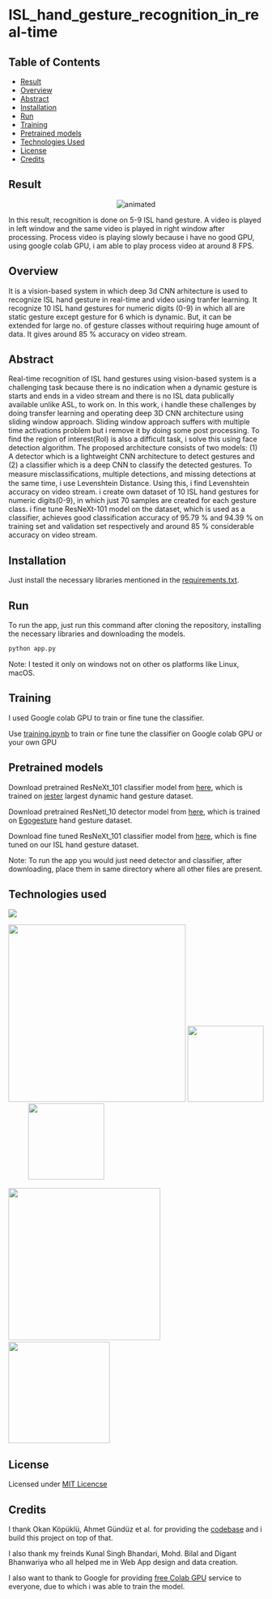 # ISL_hand_gesture_recognition_in_real-time

## Table of Contents
  * [Result](#result)
  * [Overview](#overview)
  * [Abstract](#abstract)
  * [Installation](#installation)
  * [Run](#run)
  * [Training](#training)
  * [Pretrained models](#pretrained-models)
  * [Technologies Used](#technologies-used)
  * [License](#license)
  * [Credits](#credits)

## Result
<p align="center">
 <img src="results/video_based_gif_rsz.gif" alt="animated"/>
</p> 
In this result, recognition is done on 5-9 ISL hand gesture. A video is played in left window and the same video is played in right window after processing. Process video is playing slowly because i have no good GPU, using google colab GPU, i am able to play process video at around 8 FPS. 

## Overview
It is a vision-based system in which deep 3d CNN arhitecture is used to recognize ISL hand gesture in real-time and video using tranfer learning. It recognize 10 ISL hand gestures for numeric digits (0-9) in which all are static gesture except gesture for 6 which is dynamic. But, it can be extended for large no. of gesture classes without requiring huge amount of data. It gives around 85 % accuracy on video stream.  

## Abstract
Real-time recognition of ISL hand gestures using vision-based system is a challenging task because there is no indication when a dynamic gesture is starts and ends in a video stream and there is no ISL data publically available unlike ASL, to work on. In this work, i handle these challenges by doing transfer learning and operating deep 3D CNN architecture using sliding window approach. Sliding window approach suffers with multiple time activations problem but i remove it by doing some post processing. To find the region of interest(RoI) is also a difficult task, i solve this using face detection algorithm. The proposed architecture consists of two models: (1) A detector which is a lightweight CNN architecture to detect gestures and (2) a classifier which is a deep CNN to classify the detected gestures. To measure misclassiﬁcations, multiple detections, and missing detections at the same time, i use Levenshtein Distance. Using this, i find Levenshtein accuracy on video stream. i create own dataset of 10 ISL hand gestures for numeric digits(0-9), in which just 70 samples are created for each gesture class. i fine tune ResNeXt-101 model on the dataset, which is used as a classifier, achieves good classification accuracy of 95.79 % and 94.39 % on training set and validation set respectively and around 85 % considerable accuracy on video stream.

## Installation
Just install the necessary libraries mentioned in the [requirements.txt](requirements.txt).

## Run
To run the app, just run this command after cloning the repository, installing the necessary libraries and downloading the models.
```bash
python app.py
```
Note: I tested it only on windows not on other os platforms like Linux, macOS.

## Training
I used Google colab GPU to train or fine tune the classifier.

Use [training.ipynb]() to train or fine tune the classifier on Google colab GPU or your own GPU

## Pretrained models
Download pretrained ResNeXt_101 classifier model from [here](https://drive.google.com/uc?export=download&id=1W-jNAvfjSwXghmiFTNu7hHEFFS5pEgEJ), which is trained on [jester](https://20bn.com/datasets/jester) largest dynamic hand gesture dataset.

Download pretrained ResNetl_10 detector model from [here](https://drive.google.com/uc?export=download&id=19rQQUKuzqjX2V0K9xIpvcjs1Fdi-1UjB), which is trained on [Egogesture](http://www.nlpr.ia.ac.cn/iva/yfzhang/datasets/egogesture.html) hand gesture dataset. 

Download fine tuned ResNeXt_101 classifier model from [here](https://drive.google.com/uc?export=download&id=1W-jNAvfjSwXghmiFTNu7hHEFFS5pEgEJ), which is fine tuned on our ISL hand gesture dataset.

Note: To run the app you would just need detector and classifier, after downloading, place them in same directory where all other files are present.

## Technologies used
![](https://forthebadge.com/images/badges/made-with-python.svg)

[<img target="_blank" src="https://upload.wikimedia.org/wikipedia/commons/9/96/Pytorch_logo.png" width=350 >](https://pytorch.org/) [<img target="_blank" src="https://upload.wikimedia.org/wikipedia/commons/5/53/OpenCV_Logo_with_text.png" width=150 >](https://docs.opencv.org/master/d0/de3/tutorial_py_intro.html) &nbsp;&nbsp;&nbsp;&nbsp; &nbsp;&nbsp;&nbsp;&nbsp; [<img target="_blank" src="https://raw.githubusercontent.com/python-pillow/pillow-logo/master/pillow-logo-248x250.png" width=150>](https://pillow.readthedocs.io/en/stable/installation.html) 

[<img target="_blank" src="https://matplotlib.org/3.2.1/_static/logo2_compressed.svg" width=300>](https://matplotlib.org/) &nbsp;&nbsp;&nbsp;&nbsp; [<img target="_blank" src="https://flask.palletsprojects.com/en/1.1.x/_images/flask-logo.png" width=200>](https://flask.palletsprojects.com/en/1.1.x/)

## License
Licensed under [MIT Licencse](LICENSE)

## Credits
I thank Okan Köpüklü, Ahmet Gündüz et al. for providing the [codebase](https://github.com/ahmetgunduz/Real-time-GesRec) and i build this project on top of that.

I also thank my freinds Kunal Singh Bhandari, Mohd. Bilal and Digant Bhanwariya who all helped me in Web App design and data creation.

I also want to thank to Google for providing [free Colab GPU](https://colab.research.google.com/notebooks/intro.ipynb) service to everyone, due to which i was able to train the model.
